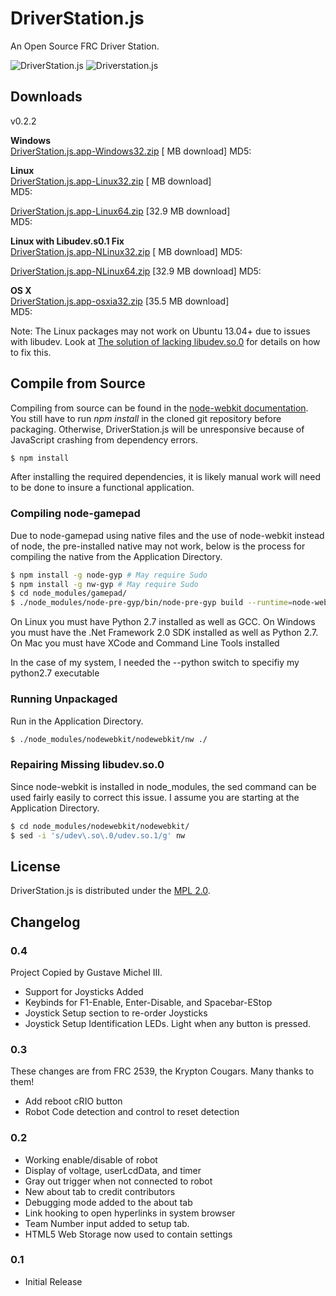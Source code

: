 # DriverStation.js

An Open Source FRC Driver Station.

![DriverStation.js](http://i.imgur.com/2KVvVkO.png)
![Driverstation.js](http://i.imgur.com/G8l5MR5.png)

## Downloads

v0.2.2

**Windows**  
[DriverStation.js.app-Windows32.zip](github.com/gixxy/DriverStation.js)  [ MB download] 
MD5: 

**Linux**  
[DriverStation.js.app-Linux32.zip](github.com/gixxy/DriverStation.js)  [ MB download]  
MD5: 

[DriverStation.js.app-Linux64.zip](http://gustavemichel.com/OSCPDSPackages/DriverStation.js.app-Linux64.zip) [32.9 MB download]  
MD5: 

**Linux with Libudev.s0.1 Fix**  
[DriverStation.js.app-NLinux32.zip](github.com/gixxy/DriverStation.js)  [ MB download]
MD5: 

[DriverStation.js.app-NLinux64.zip](http://gustavemichel.com/OSCPDSPackages/DriverStation.js.app-NLinux64.zip) [32.9 MB download]
MD5: 

**OS X**  
[DriverStation.js.app-osxia32.zip](http://gustavemichel/OSCPDSPackages/DriverStation.js.app-osxia32.zip) [35.5 MB download]  
MD5: 


Note: The Linux packages may not work on Ubuntu 13.04+ due to issues with libudev.
Look at [The solution of lacking libudev.so.0](https://github.com/rogerwang/node-webkit/wiki/The-solution-of-lacking-libudev.so.0) for details on how to fix this.

## Compile from Source

Compiling from source can be found in the [node-webkit documentation](https://github.com/rogerwang/node-webkit/wiki/How-to-package-and-distribute-your-apps).
You still have to run *npm install* in the cloned git repository before
packaging. Otherwise, DriverStation.js will be unresponsive because of
JavaScript crashing from dependency errors.

``` bash
$ npm install
```

After installing the required dependencies, it is likely manual work will need to be done to insure a functional application.

### Compiling node-gamepad

Due to node-gamepad using native files and the use of node-webkit instead of node, the pre-installed native may not work, below is the process for compiling the native from the Application Directory.

``` bash
$ npm install -g node-gyp # May require Sudo
$ npm install -g nw-gyp # May require Sudo
$ cd node_modules/gamepad/
$ ./node_modules/node-pre-gyp/bin/node-pre-gyp build --runtime=node-webkit --target=0.8.6
```
On Linux you must have Python 2.7 installed as well as GCC.
On Windows you must have the .Net Framework 2.0 SDK installed as well as Python 2.7.
On Mac you must have XCode and Command Line Tools installed

In the case of my system, I needed the --python switch to specifiy my python2.7 executable

### Running Unpackaged

Run in the Application Directory.

``` bash
$ ./node_modules/nodewebkit/nodewebkit/nw ./
```

### Repairing Missing libudev.so.0

Since node-webkit is installed in node_modules, the sed command can be used fairly easily to correct this issue. I assume you are starting at the Application Directory.

``` bash
$ cd node_modules/nodewebkit/nodewebkit/
$ sed -i 's/udev\.so\.0/udev.so.1/g' nw
```

## License

DriverStation.js is distributed under the [MPL 2.0](http://www.mozilla.org/MPL/2.0/).

## Changelog

### 0.4
Project Copied by Gustave Michel III.
- Support for Joysticks Added
- Keybinds for F1-Enable, Enter-Disable, and Spacebar-EStop
- Joystick Setup section to re-order Joysticks
- Joystick Setup Identification LEDs. Light when any button is pressed.

### 0.3
These changes are from FRC 2539, the Krypton Cougars. Many thanks to them!
- Add reboot cRIO button
- Robot Code detection and control to reset detection

### 0.2
- Working enable/disable of robot
- Display of voltage, userLcdData, and timer
- Gray out trigger when not connected to robot
- New about tab to credit contributors
- Debugging mode added to the about tab
- Link hooking to open hyperlinks in system browser
- Team Number input added to setup tab.
- HTML5 Web Storage now used to contain settings

### 0.1
- Initial Release
